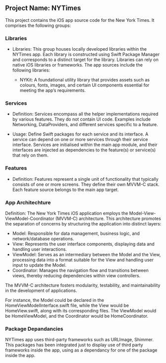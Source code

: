 ## Project Name: NYTimes

This project contains the iOS app source code for the New York Times. It comprises the following groups:

### Libraries

* Libraries: This group houses locally developed libraries within the NYTimes app. Each library is constructed using Swift Package Manager and corresponds to a distinct target for the library. Libraries can rely on native iOS libraries or frameworks. The app sources include the following libraries:

    * NYKit: A foundational utility library that provides assets such as colours, fonts, images, and certain UI components essential for meeting the app’s requirements.

### Services

* Definition: Services encompass all the helper implementations required by various features. They do not contain UI code. Examples include Networking, DataProviders, and different services specific to a feature.

* Usage: Define Swift packages for each service and its interface. A service can depend on one or more services through their service interface. Services are initialised within the main app module, and their interfaces are injected as dependencies to the feature(s) or service(s) that rely on them.

### Features

* Definition: Features represent a single unit of functionality that typically consists of one or more screens. They define their own MVVM-C stack. Each feature source belongs to the main app target.


### App Architechture

Definition: The New York Times iOS application employs the Model-View-ViewModel-Coordinator (MVVM-C) architecture. This architecture promotes the separation of concerns by structuring the application into distinct layers:

* Model: Responsible for data management, business logic, and network/database operations.
* View: Represents the user interface components, displaying data and handling user interactions.
* ViewModel: Serves as an intermediary between the Model and the View, processing data into a format suitable for the View and handling user input to update the Model.
* Coordinator: Manages the navigation flow and transitions between views, thereby reducing dependencies within view controllers.

The MVVM-C architecture fosters modularity, testability, and maintainability in the development of applications.

For instance, the Model could be declared in the HomeViewModelInterface.swift file, while the View would be HomeView.swift, along with its corresponding files. The ViewModel would be HomeViewModel, and the Coordinator would be HomeCoordinator.

### Package Depandancies

NYTimes app uses third-party frameworks such as URLImage, Shimmer. This packages has been integrated just to display use of third party frameworks inside the app, using as a dependancy for one of the package inside the app. 



